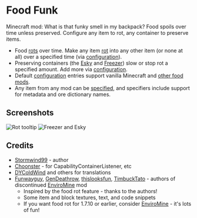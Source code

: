 # Food Funk

Minecraft mod: What is that funky smell in my backpack? Food spoils over time unless preserved. Configure any item to rot, any container to preserve items.

* Food [rots](https://github.com/Stormwind99/FoodFunk/wiki/Food-Spoiling-(Rot)) over time.  Make any item [rot](https://github.com/Stormwind99/FoodFunk/wiki/Food-Spoiling-(Rot)) into any other item (or none at all) over a specified time (via [configuration](https://github.com/Stormwind99/FoodFunk/wiki/Configuration)).
* Preserving containers (the [Esky](https://github.com/Stormwind99/FoodFunk/wiki/Esky) and [Freezer](https://github.com/Stormwind99/FoodFunk/wiki/Freezer)) slow or stop rot a specified amount.  Add more via [configuration](https://github.com/Stormwind99/FoodFunk/wiki/Configuration).
* Default [configuration](https://github.com/Stormwind99/FoodFunk/wiki/Configuration) entries support vanilla Minecraft and [other food mods](https://github.com/Stormwind99/FoodFunk/wiki/Compatibility). 
* Any item from any mod can be [specified](https://github.com/Stormwind99/FoodFunk/wiki/Configuration), and specifiers include support for metadata and ore dictionary names.

## Screenshots

![Rot tooltip](https://raw.githubusercontent.com/Stormwind99/FoodFunk/master/other/screenshots/tooltip.png)
![Freezer and Esky](https://raw.githubusercontent.com/Stormwind99/FoodFunk/master/other/screenshots/coldchests.png)

## Credits

* [Stormwind99](https://github.com/Stormwind99) - author
* [Choonster](https://github.com/Choonster) - for CapabilityContainerListener, etc
* [DYColdWind](https://github.com/DYColdWind) and others for translations
* [Funwayguy](https://github.com/Funwayguy), [GenDeathrow](https://github.com/GenDeathrow), [thislooksfun](https://github.com/thislooksfun), [TimbuckTato](https://github.com/TimbuckTato) - authors of discontinued [EnviroMine](https://minecraft.curseforge.com/projects/enviromine) mod
   * Inspired by the food rot feature - thanks to the authors!
   * Some item and block textures, text, and code snippets 
   * If you want food rot for 1.7.10 or earlier, consider [EnviroMine](https://minecraft.curseforge.com/projects/enviromine) - it's lots of fun!
